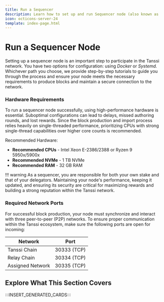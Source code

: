 ```yaml
---
title: Run a Sequencer
description: Learn how to set up and run Sequencer node (also known as block producers or collators) using Docker or Systemd to participate in the protocol.
icon: octicons-server-24
template: index-page.html
---
```


# Run a Sequencer Node

Setting up a sequencer node is an important step to participate in the Tanssi network. You have two options for configuration: using _Docker_ or _Systemd._ Whichever path you choose, we provide step-by-step tutorials to guide you through the process and ensure your node meets the necessary requirements to produce blocks and maintain a secure connection to the network.

### Hardware Requirements

To run a sequencer node successfully, using high-performance hardware is essential. Suboptimal configurations can lead to delays, missed authoring rounds, and lost rewards. Since the block production and import process relies heavily on single-threaded performance, prioritizing CPUs with strong single-thread capabilities over higher core counts is recommended.

Recommended Hardware:

- **Recommended CPUs** - Intel Xeon E-2386/2388 or Ryzen 9 5950x/5900x
- **Recommended NVMe** - 1 TB NVMe
- **Recommended RAM** - 32 GB RAM

!!! warning 
    As a sequencer, you are responsible for both your own stake and that of your delegators. Maintaining your node's performance, keeping it updated, and ensuring its security are critical for maximizing rewards and building a strong reputation within the Tanssi network.

### Required Network Ports

For successful block production, your node must synchronize and interact with three peer-to-peer (P2P) networks. To ensure proper communication within the Tanssi ecosystem, make sure the following ports are open for incoming:

| Network            | Port         |
|---------------------|--------------|
| Tanssi Chain       | 30333 (TCP)  |
| Relay Chain        | 30334 (TCP)  |
| Assigned Network  | 30335 (TCP)  |


## Explore What This Section Covers

:::INSERT_GENERATED_CARDS::: 
